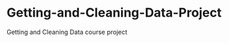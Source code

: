 Getting-and-Cleaning-Data-Project
=================================

Getting and Cleaning Data course project
